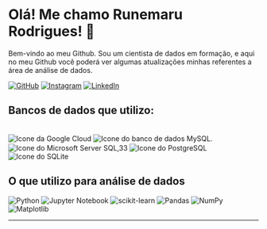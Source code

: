 # Olá! Me chamo Runemaru Rodrigues! 🐉
<p> Bem-vindo ao meu Github. Sou um cientista de dados em formação, e aqui no meu Github você poderá ver algumas atualizações minhas referentes a área de análise de dados.</p>

[![GitHub](https://img.shields.io/badge/GitHub-100000?style=for-the-badge&logo=github&logoColor=white)](https://github.com/Runemaru/Runemaru)
[![Instagram](https://img.shields.io/badge/Instagram-E4405F?style=for-the-badge&logo=instagram&logoColor=white)](https://www.instagram.com/runefortress/)
[![LinkedIn](https://img.shields.io/badge/LinkedIn-0077B5?style=for-the-badge&logo=linkedin&logoColor=white)](https://www.linkedin.com/in/runemaru-dev/)

## Bancos de dados que utilizo:
<div style ="display: inline_block"><br/>
<img align="center" alt="Icone da Google Cloud" src="https://img.shields.io/badge/Google_Cloud-4285F4?style=for-the-badge&logo=google-cloud&logoColor=white" />
<img align="center" alt="Icone do banco de dados MySQL." src="https://img.shields.io/badge/MySQL-00000F?style=for-the-badge&logo=mysql&logoColor=white" />
<img align="center" alt="Icone do Microsoft Server SQL,33" src="https://img.shields.io/badge/Microsoft%20SQL%20Server-CC2927?style=for-the-badge&logo=microsoft%20sql%20server&logoColor=white" />
<img align="center" alt="Icone do PostgreSQL" src="https://img.shields.io/badge/PostgreSQL-316192?style=for-the-badge&logo=postgresql&logoColor=white" />
<img align="center" alt="Icone do SQLite" src="https://img.shields.io/badge/SQLite-07405E?style=for-the-badge&logo=sqlite&logoColor=white" /> 

## O que utilizo para análise de dados
![Python](https://img.shields.io/badge/python-3670A0?style=for-the-badge&logo=python&logoColor=ffdd54)
![Jupyter Notebook](https://img.shields.io/badge/jupyter-%23FA0F00.svg?style=for-the-badge&logo=jupyter&logoColor=white)
![scikit-learn](https://img.shields.io/badge/scikit--learn-%23F7931E.svg?style=for-the-badge&logo=scikit-learn&logoColor=white)
![Pandas](https://img.shields.io/badge/pandas-%23150458.svg?style=for-the-badge&logo=pandas&logoColor=white)
![NumPy](https://img.shields.io/badge/numpy-%634444.svg?style=for-the-badge&logo=numpy&logoColor=white)
![Matplotlib](https://img.shields.io/badge/Matplotlib-%23013243.svg?style=for-the-badge&logo=Matplotlib&logoColor=black)

<hr>
